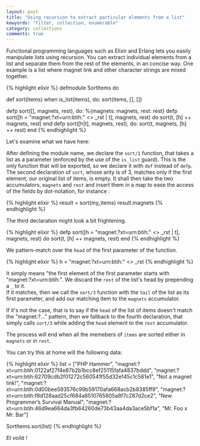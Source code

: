 ```yaml
---
layout: post
title: "Using recursion to extract particular elements from a list"
kewyords: "filter, collection, enumerable"
category: collections
comments: true
---
```


Functional programming languages such as Elixir and Erlang lets you easily manipulate lists using recursion.
You can extract individual elements from a list and separate them from the rest of the elements, in an concise way.
One example is a list where magnet link and other character strings are mixed together.

{% highlight elixir %}
defmodule SortItems do

  def sort(items) when is_list(items), do: sort(items, [], [])

  defp sort([], magnets, rest), do: %{magnets: magnets, rest: rest}
  defp sort([h = "magnet:?xt=urn:btih:" <> _rst | t], magnets, rest) do
    sort(t, [h] ++ magnets, rest)
  end
  defp sort([h|t], magnets, rest), do: sort(t, magnets, [h] ++ rest)
end
{% endhighlight %}

Let's examine what we have here:

After defining the module name, we declare the `sort/1` function, that takes a list as a parameter (enforced by the use of the `is_list` guard).
This is the only function that will be exported, so we declare it with `def` instead of `defp`.  
The second declaration of `sort`, whose arity is of 3, matches only if the first element, our original list of items, is empty. It shall then take the two
accumulators, `magnets` and `rest` and insert them in a map to ease the access of the fields by dot-notation, for instance :

{% highlight elixir %}
result = sort(my_items)
result.magnets
{% endhighlight %}

The third declaration might look a bit frightening. 

{% highlight elixir %}
defp sort([h = "magnet:?xt=urn:btih:" <> _rst | t], magnets, rest) do
  sort(t, [h] ++ magnets, rest)
end
{% endhighlight %}

We pattern-match over the `head` of the first parameter of the function.

{% highlight elixir %}
h = "magnet:?xt=urn:btih:" <> _rst
{% endhighlight %}

It simply means "the first element of the first parameter starts with "magnet:?xt=urn:btih:". We discard the `rest` of the list's head by prepending a `_` to it.  
If it matches, then we call the `sort/3` function with the `tail` of the list as its first parameter, and add our matching item to the `magnets`
accumulator.

If it's not the case, that is to say if the `head` of the list of items doesn't match the "magnet:?…" pattern, then we fallback to the fourth declaration,
that simply calls `sort/3` while adding the `head` element to the `rest` accumulator.

The process will end when all the memebers of `items` are sorted either in `magnets` or in `rest`.

You can try this at home will the following data:

{% highlight elixir %}
list = ["PHP Hammer",
        "magnet:?xt=urn:btih:0122af27f4e87b2b1bcc8ef25115fafa4837bddd",
        "magnet:?xt=urn:btih:62709cdb2f01272c560541f55d32e145c1c561e1",
        "Not a magnet link!",
        "magnet:?xt=urn:btih:0d00bee593576c99b59170afa668acb2b8385ff9",
        "magnet:?xt=urn:btih:f8d128aad25cf684a8510765805a8f7c287d2ce2",
        "New Programmer’s Survival Manual",
        "magnet:?xt=urn:btih:46d9ea664da3fb64260de73b43aa4da3ace5bf1a",
        "Mr. Foo x Mr. Bar"]

SortItems.sort(list)
{% endhighlight %}

*Et voilà !*
